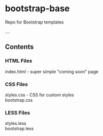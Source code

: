 bootstrap-base
===============

Repo for Bootstrap templates

....

## Contents  
  
### HTML Files  
    
index.html - super simple "coming soon" page  
  
### CSS Files  
  
styles.css - CSS for custom styles  
bootstrap.css  

### LESS Files  
  
styles.less  
bootstrap.less  
